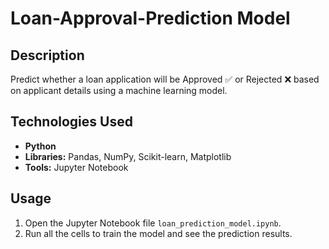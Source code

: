 # Loan-Approval-Prediction Model

## Description
Predict whether a loan application will be Approved ✅ or Rejected ❌ based on applicant details using a machine learning model.

## Technologies Used
- **Python**
- **Libraries:** Pandas, NumPy, Scikit-learn, Matplotlib
- **Tools:** Jupyter Notebook

## Usage
1.  Open the Jupyter Notebook file `loan_prediction_model.ipynb`.
2.  Run all the cells to train the model and see the prediction results.
